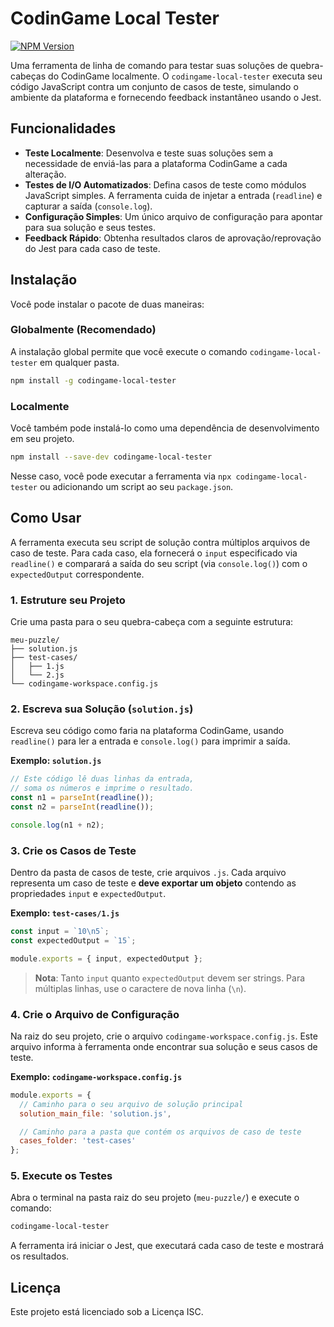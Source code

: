 # CodinGame Local Tester

[![NPM Version](https://img.shields.io/npm/v/codingame-local-tester.svg)](https://www.npmjs.com/package/codingame-local-tester)

Uma ferramenta de linha de comando para testar suas soluções de quebra-cabeças do CodinGame localmente. O `codingame-local-tester` executa seu código JavaScript contra um conjunto de casos de teste, simulando o ambiente da plataforma e fornecendo feedback instantâneo usando o Jest.

## Funcionalidades

-   **Teste Localmente**: Desenvolva e teste suas soluções sem a necessidade de enviá-las para a plataforma CodinGame a cada alteração.
-   **Testes de I/O Automatizados**: Defina casos de teste como módulos JavaScript simples. A ferramenta cuida de injetar a entrada (`readline`) e capturar a saída (`console.log`).
-   **Configuração Simples**: Um único arquivo de configuração para apontar para sua solução e seus testes.
-   **Feedback Rápido**: Obtenha resultados claros de aprovação/reprovação do Jest para cada caso de teste.

## Instalação

Você pode instalar o pacote de duas maneiras:

### Globalmente (Recomendado)
A instalação global permite que você execute o comando `codingame-local-tester` em qualquer pasta.
```bash
npm install -g codingame-local-tester
```

### Localmente
Você também pode instalá-lo como uma dependência de desenvolvimento em seu projeto.
```bash
npm install --save-dev codingame-local-tester
```
Nesse caso, você pode executar a ferramenta via `npx codingame-local-tester` ou adicionando um script ao seu `package.json`.

## Como Usar

A ferramenta executa seu script de solução contra múltiplos arquivos de caso de teste. Para cada caso, ela fornecerá o `input` especificado via `readline()` e comparará a saída do seu script (via `console.log()`) com o `expectedOutput` correspondente.

### 1. Estruture seu Projeto

Crie uma pasta para o seu quebra-cabeça com a seguinte estrutura:

```
meu-puzzle/
├── solution.js
├── test-cases/
│   ├── 1.js
│   └── 2.js
└── codingame-workspace.config.js
```

### 2. Escreva sua Solução (`solution.js`)

Escreva seu código como faria na plataforma CodinGame, usando `readline()` para ler a entrada e `console.log()` para imprimir a saída.

**Exemplo: `solution.js`**
```javascript
// Este código lê duas linhas da entrada,
// soma os números e imprime o resultado.
const n1 = parseInt(readline());
const n2 = parseInt(readline());

console.log(n1 + n2);
```

### 3. Crie os Casos de Teste

Dentro da pasta de casos de teste, crie arquivos `.js`. Cada arquivo representa um caso de teste e **deve exportar um objeto** contendo as propriedades `input` e `expectedOutput`.

**Exemplo: `test-cases/1.js`**
```javascript
const input = `10\n5`;
const expectedOutput = `15`;

module.exports = { input, expectedOutput };
```
> **Nota**: Tanto `input` quanto `expectedOutput` devem ser strings. Para múltiplas linhas, use o caractere de nova linha (`\n`).

### 4. Crie o Arquivo de Configuração

Na raiz do seu projeto, crie o arquivo `codingame-workspace.config.js`. Este arquivo informa à ferramenta onde encontrar sua solução e seus casos de teste.

**Exemplo: `codingame-workspace.config.js`**
```javascript
module.exports = {
  // Caminho para o seu arquivo de solução principal
  solution_main_file: 'solution.js',

  // Caminho para a pasta que contém os arquivos de caso de teste
  cases_folder: 'test-cases'
};
```

### 5. Execute os Testes

Abra o terminal na pasta raiz do seu projeto (`meu-puzzle/`) e execute o comando:

```bash
codingame-local-tester
```

A ferramenta irá iniciar o Jest, que executará cada caso de teste e mostrará os resultados.

## Licença

Este projeto está licenciado sob a Licença ISC.